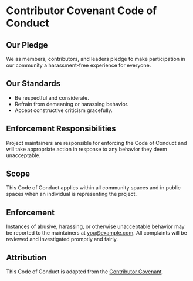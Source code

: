 # Contributor Covenant Code of Conduct

## Our Pledge

We as members, contributors, and leaders pledge to make participation in our community a harassment-free experience for everyone.

## Our Standards

- Be respectful and considerate.
- Refrain from demeaning or harassing behavior.
- Accept constructive criticism gracefully.

## Enforcement Responsibilities

Project maintainers are responsible for enforcing the Code of Conduct and will take appropriate action in response to any behavior they deem unacceptable.

## Scope

This Code of Conduct applies within all community spaces and in public spaces when an individual is representing the project.

## Enforcement

Instances of abusive, harassing, or otherwise unacceptable behavior may be reported to the maintainers at [you@example.com](mailto:you@example.com). All complaints will be reviewed and investigated promptly and fairly.

## Attribution

This Code of Conduct is adapted from the [Contributor Covenant](https://www.contributor-covenant.org/version/2/1/code_of_conduct/).
